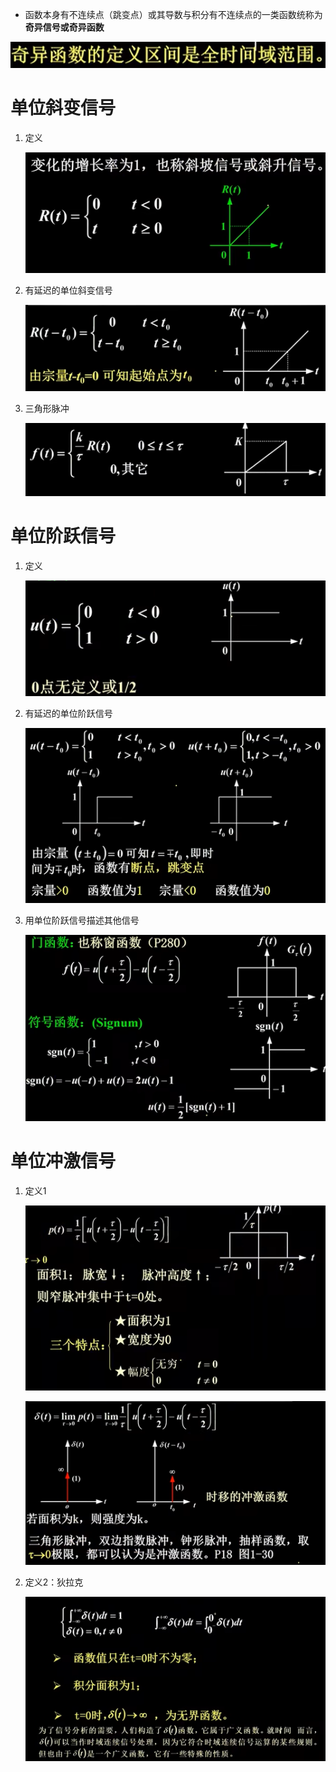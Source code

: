 * 函数本身有不连续点（跳变点）或其导数与积分有不连续点的一类函数统称为**奇异信号或奇异函数**

![Alt text](image-146.png)

# 单位斜变信号
1. 定义

    ![Alt text](image-73.png)

2. 有延迟的单位斜变信号

    ![Alt text](image-75.png)

3. 三角形脉冲

    ![Alt text](image-78.png)

# 单位阶跃信号
1. 定义

    ![Alt text](image-148.png)

2. 有延迟的单位阶跃信号

    ![Alt text](image-157.png)

3. 用单位阶跃信号描述其他信号

    ![Alt text](image-288.png)

# 单位冲激信号
1. 定义1

    ![Alt text](image-290.png)

    ![Alt text](image-291.png)

2. 定义2：狄拉克

    ![Alt text](image-782.png)
